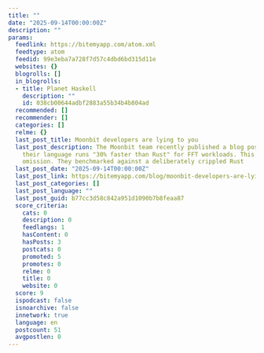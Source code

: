 ```yaml
---
title: ""
date: "2025-09-14T00:00:00Z"
description: ""
params:
  feedlink: https://bitemyapp.com/atom.xml
  feedtype: atom
  feedid: 99e3eba7a728f7d57c4dbd6bd315d11e
  websites: {}
  blogrolls: []
  in_blogrolls:
  - title: Planet Haskell
    description: ""
    id: 038cb00644adbf2883a55b34b4b804ad
  recommended: []
  recommender: []
  categories: []
  relme: {}
  last_post_title: Moonbit developers are lying to you
  last_post_description: The Moonbit team recently published a blog post claiming
    their language runs "30% faster than Rust" for FFT workloads. This is a lie by
    omission. They benchmarked against a deliberately crippled Rust
  last_post_date: "2025-09-14T00:00:00Z"
  last_post_link: https://bitemyapp.com/blog/moonbit-developers-are-lying-to-you/
  last_post_categories: []
  last_post_language: ""
  last_post_guid: b77cc3d58c842a951d1090b7b8feaa87
  score_criteria:
    cats: 0
    description: 0
    feedlangs: 1
    hasContent: 0
    hasPosts: 3
    postcats: 0
    promoted: 5
    promotes: 0
    relme: 0
    title: 0
    website: 0
  score: 9
  ispodcast: false
  isnoarchive: false
  innetwork: true
  language: en
  postcount: 51
  avgpostlen: 0
---
```

